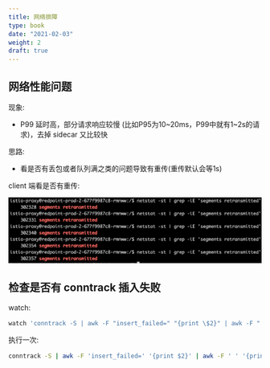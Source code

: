 ```yaml
---
title: 网络排障
type: book
date: "2021-02-03"
weight: 2
draft: true
---
```


## 网络性能问题
现象:
* P99 延时高，部分请求响应较慢 (比如P95为10~20ms，P99中就有1~2s的请求)，去掉 sidecar 又比较快

思路:

* 看是否有丢包或者队列满之类的问题导致有重传(重传默认会等1s)

client 端看是否有重传:

![](1.png)

## 检查是否有 conntrack 插入失败

watch:
``` bash
watch 'conntrack -S | awk -F "insert_failed=" "{print \$2}" | awk -F " " "{print \$1}" | awk "{sum += \$1} END {print sum}"'
```
执行一次:
``` bash
conntrack -S | awk -F 'insert_failed=' '{print $2}' | awk -F ' ' '{print $1}' | awk '{sum += $1} END {print sum}'
```
